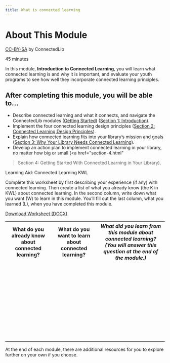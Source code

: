 ```yaml
---
title: What is connected learning
---
```


# About This Module

<p class="made-by"><a href="https://creativecommons.org/licenses/by-sa/4.0">CC-BY-SA</a> by ConnectedLib</p>

<p class="time">45 minutes</p>


In this module, **Introduction to Connected Learning**, you will learn what connected learning is and why it is important, and evaluate your youth programs to see how well they incorporate connected learning principles.

## After completing this module, you will be able to...

* Describe connected learning and what it connects, and navigate the ConnectedLib modules ([Getting Started](../getting-started))
(<a href="section-1.html">Section 1: Introduction</a>).
* Implement the four connected learning design principles (<a href="section-2.html">Section 2: Connected Learning Design Principles</a>).
* Explain how connected learning fits into your library’s mission and goals (<a href="section-3.html">Section 3: Why Your Library Needs Connected Learning</a>).
* Develop an action plan to implement connected learning in your library, no matter how big or small (<a href="section-4.html"

>Section 4: Getting Started With Connected Learning in Your Library</a>).


<div class="reflection"><p class="box-title">Learning Aid: Connected Learning KWL</p>
<p>Complete this worksheet by first describing your experience (if any) with connected learning. Then create a list of what you already know (the K in KWL) about connected learning. In the second column, write down what you want (W) to learn in this module. You’ll fill out the last column, what you learned (L), when you have completed this module.</p>
<p><a href="docs/Intro_KWL.docx">Download Worksheet (DOCX)</a></p>

<table class="worksheet">
  <tr><th>What do you already know about connected learning?</th>
    <th>What do you want to learn about connected learning?</th>
    <th><i>What did you learn from this module about connected learning? (You will answer this question at the end of the module.)</i></th>
  </tr>
  <tr>
    <td style="height:250px;"></td>
    <td></td>
    <td></td>
  </tr>
</table>


</div>


At the end of each module, there are additional resources for you to explore further on your own if you choose.